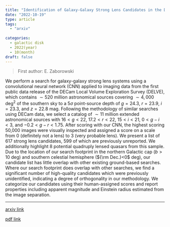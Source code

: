 ```yaml
---
title: "Identification of Galaxy-Galaxy Strong Lens Candidates in the DECam Local Volume Exploration Survey Using Machine Learning"
date: "2022-10-19"
type: article
tags:
  - "arxiv"
  
categories:
  - galactic disk
  - 2022(year)
  - 10(month)
draft: false
---
```

> First author: E. Zaborowski

 We perform a search for galaxy-galaxy strong lens systems using a
convolutional neural network (CNN) applied to imaging data from the first
public data release of the DECam Local Volume Exploration Survey (DELVE), which
contains $\sim 520$ million astronomical sources covering $\sim 4,000$
$\mathrm{deg}^2$ of the southern sky to a $5\sigma$ point-source depth of
$g=24.3$, $r=23.9$, $i=23.3$, and $z=22.8$ mag. Following the methodology of
similar searches using DECam data, we select a catalog of $\sim 11$ million
extended astronomical sources with $16 < g < 22$, $17.2 < r < 22$, $15 < i <
21$, $0 < g - i < 3$, and $-0.2 < g - r < 1.75$. After scoring with our CNN,
the highest scoring 50,000 images were visually inspected and assigned a score
on a scale from 0 (definitely not a lens) to 3 (very probable lens). We present
a list of 617 strong lens candidates, 599 of which are previously unreported.
We additionally highlight 8 potential quadruply lensed quasars from this
sample. Due to the location of our search footprint in the northern Galactic
cap ($b > 10$ deg) and southern celestial hemisphere (${\rm Dec.}<0$ deg), our
candidate list has little overlap with other existing ground-based searches.
Where our search footprint does overlap with other searches, we find a
significant number of high-quality candidates which were previously
unidentified, indicating a degree of orthogonality in our methodology. We
categorize our candidates using their human-assigned scores and report
properties including apparent magnitude and Einstein radius estimated from the
image separation.

---
[arxiv link](http://arxiv.org/abs/2210.10802v1)

[pdf link](http://arxiv.org/pdf/2210.10802v1)